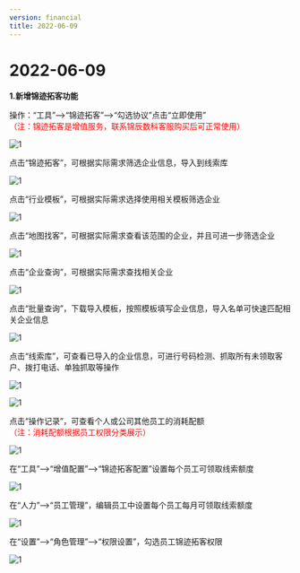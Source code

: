 ```yaml
---
version: financial
title: 2022-06-09
---
```

# 2022-06-09

<ImageViewer/>

**1.新增锦迹拓客功能**

操作：“工具”-->“锦迹拓客”-->“勾选协议”点击“立即使用”\
<span style="color:red">（注：锦迹拓客是增值服务，联系锦辰数科客服购买后可正常使用）</span>

![1](/assets/media/1.png "1")

点击“锦迹拓客”，可根据实际需求筛选企业信息，导入到线索库

![1](/assets/media/2.png "1")

点击“行业模板”，可根据实际需求选择使用相关模板筛选企业

![1](/assets/media/3.png "1")

点击“地图找客”，可根据实际需求查看该范围的企业，并且可进一步筛选企业

![1](/assets/media/4.png "1")

点击“企业查询”，可根据实际需求查找相关企业

![1](/assets/media/5.png "1")

点击“批量查询”，下载导入模板，按照模板填写企业信息，导入名单可快速匹配相关企业信息

![1](/assets/media/6.png "1")

点击“线索库”，可查看已导入的企业信息，可进行号码检测、抓取所有未领取客户、拨打电话、单独抓取等操作

![1](/assets/media/7.png "1")

![1](/assets/media/9.png "1")

点击“操作记录”，可查看个人或公司其他员工的消耗配额\
<span style="color:red">（注：消耗配额根据员工权限分类展示）</span>

![1](/assets/media/10.png "1")

在“工具”-->“增值配置”-->“锦迹拓客配置”设置每个员工可领取线索额度

![1](/assets/media/11.png "1")

在“人力”-->“员工管理”，编辑员工中设置每个员工每月可领取线索额度

![1](/assets/media/12.png "1")



在“设置”-->“角色管理”-->“权限设置”，勾选员工锦迹拓客权限

![1](/assets/media/13.png "1")